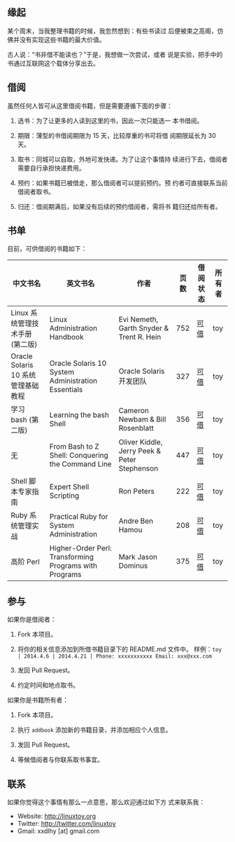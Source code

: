 缘起
----

某个周末，当我整理书籍的时候，我忽然想到：有些书读过
后便被束之高阁，仿佛并没有实现这些书籍的最大价值。

古人说：“书非借不能读也？”于是，我想做一次尝试，或者
说是实验，把手中的书通过互联网这个载体分享出去。

借阅
----

虽然任何人皆可从这里借阅书籍，但是需要遵循下面的步骤：

1. 选书：为了让更多的人读到这里的书，因此一次只能选一
   本书借阅。

2. 期限：薄型的书借阅期限为 15 天，比较厚重的书可将借
   阅期限延长为 30 天。

3. 取书：同城可以自取，外地可发快递。为了让这个事情持
   续进行下去，借阅者需要自行承担快递费用。

4. 预约：如果书籍已被借走，那么借阅者可以提前预约。预
   约者可直接联系当前借阅者取书。

5. 归还：借阅期满后，如果没有后续的预约借阅者，需将书
   籍归还给所有者。

书单
----

目前，可供借阅的书籍如下：

中文书名 | 英文书名 | 作者 | 页数 | 借阅状态 | 所有者
-------- | -------- | ---- | ---- | -------- | ------
Linux 系统管理技术手册 (第二版) | Linux Administration Handbook | Evi Nemeth, Garth Snyder & Trent R. Hein | 752 | [可借](linux_administration_handbook/README.md) | toy
Oracle Solaris 10 系统管理基础教程 | Oracle Solaris 10 System Administration Essentials | Oracle Solaris 开发团队 | 327 | [可借](oracle_solaris_10_system_administration_essentials/README.md) | toy
学习 bash (第二版) | Learning the bash Shell | Cameron Newbam & Bill Rosenblatt | 356 | [可借](learning_the_bash_shell/README.md) | toy
无 | From Bash to Z Shell: Conquering the Command Line | Oliver Kiddle, Jerry Peek & Peter Stephenson | 447 | [可借](from_bash_to_z_shell/README.md) | toy
Shell 脚本专家指南 | Expert Shell Scripting | Ron Peters | 222 | [可借](expert_shell_scripting/README.md) | toy
Ruby 系统管理实战 | Practical Ruby for System Administration | Andre Ben Hamou | 208 | [可借](practical_ruby_for_system_administration/README.md) | toy
高阶 Perl | Higher-Order Perl: Transforming Programs with Programs | Mark Jason Dominus | 375 | [可借](higher_order_perl/README.md) | toy

参与
----

如果你是借阅者：

1. Fork 本项目。

2. 将你的相关信息添加到所借书籍目录下的 README.md 文件中。
   样例：`toy | 2014.4.6 | 2014.4.21 | Phone: xxxxxxxxxxx Email: xxx@xxx.com`

3. 发回 Pull Request。

4. 约定时间和地点取书。

如果你是书籍所有者：

1. Fork 本项目。

2. 执行 `addbook` 添加新的书籍目录，并添加相应个人信息。

3. 发回 Pull Request。

4. 等候借阅者与你联系取书事宜。

联系
----

如果你觉得这个事情有那么一点意思，那么欢迎通过如下方
式来联系我：

* Website: <http://linuxtoy.org>
* Twitter: <http://twitter.com/linuxtoy>
* Gmail: xxdlhy [at] gmail.com
